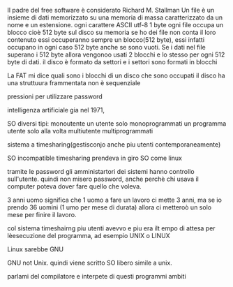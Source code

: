 Il padre del free software è considerato Richard M. Stallman
Un file è un insieme di dati memorizzato su una memoria di massa caratterizzato da un nome e un estensione.
ogni carattere ASCII utf-8 1 byte
ogni file occupa un blocco cioè 512 byte sul disco
su memoria se ho dei file non conta il loro contenuto essi occuperanno sempre un blocco(512 byte), essi infatti occupano in ogni  caso 512 byte anche se sono vuoti. Se i dati nel file superano i 512 byte allora vengonoo usati 2 blocchi e lo stesso per ogni 512 byte di dati.
il disco è formato da settori e i settori sono formati in blocchi

La FAT mi dice quali sono i blocchi di un disco che sono occupati 
il disco ha una struttuura frammentata non è sequenziale

pressioni per utilizzare password

intelligenza artificiale gia nel 1971,

SO diversi tipi:
monoutente un utente solo
monoprogrammati un programma utente solo alla volta
multiutente
multiprogrammati

sistema a timesharing(gestisconjo anche piu utenti contemporaneamente)

SO incompatible timesharing prendeva in giro SO come linux

tramite le password gli amministartori dei sistemi hanno controllo sull'utente.
quindi non misero password, anche perchè chi usava il computer poteva dover fare quello che voleva.

3 anni uomo significa che 1 uomo a fare un lavoro ci mette 3 anni, ma se io prendo 36 uomini (1 umo per mese di durata) allora ci metteroò un solo mese per finire il lavoro.

col sistema timeshairng piu utenti avevvo e piu era ilt empo di attesa per lèesecuzione del programma, ad esempio UNIX o LINUX

Linux sarebbe GNU

GNU not Unix.
quindi viene scritto SO libero simile a unix.

parlami del compilatore e interpete di questi programmi ambiti

